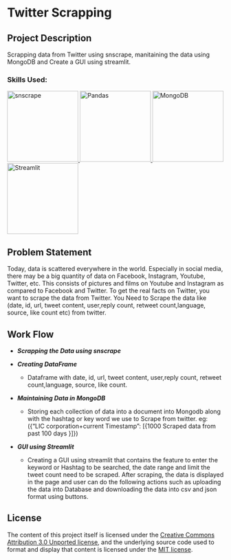 # Twitter Scrapping

## Project Description

Scrapping data from Twitter using snscrape, manitaining the data using MongoDB and Create a GUI using streamlit. 

### Skills Used:


<a href="https://datasciencedojo.com/blog/scrape-twitter-data-using-sncrape/">
<img alt="snscrape" src="https://i.ytimg.com/vi/QLIYJoRvd-M/maxresdefault.jpg" width="165"/>
</a>
<a href="https://pandas.pydata.org/docs/reference/index.html">
<img alt="Pandas" src="https://upload.wikimedia.org/wikipedia/commons/thumb/e/ed/Pandas_logo.svg/2560px-Pandas_logo.svg.png" width="165"/>
</a>
<a href="https://pymongo.readthedocs.io/en/stable/tutorial.html">
<img alt="MongoDB" src="https://upload.wikimedia.org/wikipedia/commons/thumb/9/93/MongoDB_Logo.svg/2560px-MongoDB_Logo.svg.png" width="165"/>
</a>
<a href="https://www.datacamp.com/tutorial/streamlit">
<img alt="Streamlit" src="https://streamlit.io/images/brand/streamlit-logo-primary-colormark-darktext.png" width="165"/>
</a>


## Problem Statement
 
Today, data is scattered everywhere in the world. Especially in social media, there may be a big quantity of data on Facebook, Instagram, Youtube, Twitter, etc. 
This consists of pictures and films on Youtube and Instagram as compared to Facebook and Twitter. To get the real facts on Twitter, you want to scrape the data from Twitter. You Need to Scrape the data like (date, id, url, tweet content, user,reply count, retweet count,language, source, like count etc) from twitter.

## Work Flow

- _**Scrapping the Data using snscrape**_
   
- _**Creating DataFrame**_
  - Dataframe with date, id, url, tweet content, user,reply count, retweet count,language, source, like count.

- _**Maintaining Data in MongoDB**_
  - Storing each collection of data into a document into Mongodb along with the hashtag or key word we use to  Scrape from twitter. eg:({“LIC corporation+current Timestamp”: [{1000  Scraped data from past 100 days }]})
  
- _**GUI using Streamlit**_
  - Creating a GUI using streamlit that contains the feature to enter the keyword or Hashtag to be searched, the date range and limit the tweet count need to be scraped. After scraping, the data is displayed in the page and user can do the following actions such as uploading the data into Database and downloading the data into csv and json format using buttons.

## License

The content of this project itself is licensed under the [Creative Commons Attribution 3.0 Unported license](https://creativecommons.org/licenses/by/3.0/), and the underlying source code used to format and display that content is licensed under the [MIT license](LICENSE.md).
